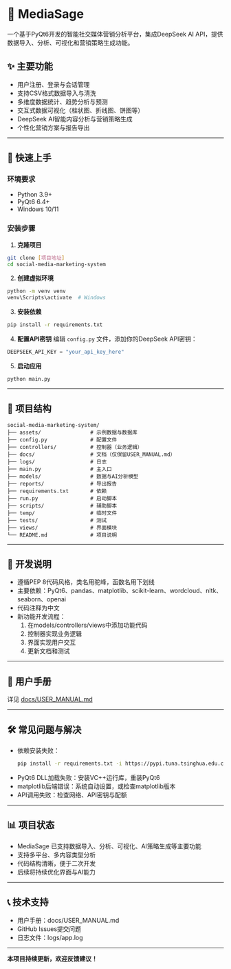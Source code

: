 # 🧠 MediaSage

一个基于PyQt6开发的智能社交媒体营销分析平台，集成DeepSeek AI API，提供数据导入、分析、可视化和营销策略生成功能。

## ✨ 主要功能

- 用户注册、登录与会话管理
- 支持CSV格式数据导入与清洗
- 多维度数据统计、趋势分析与预测
- 交互式数据可视化（柱状图、折线图、饼图等）
- DeepSeek AI智能内容分析与营销策略生成
- 个性化营销方案与报告导出

---

## 🚀 快速上手

### 环境要求
- Python 3.9+
- PyQt6 6.4+
- Windows 10/11

### 安装步骤

1. **克隆项目**
```bash
git clone [项目地址]
cd social-media-marketing-system
```
2. **创建虚拟环境**
```bash
python -m venv venv
venv\Scripts\activate  # Windows
```
3. **安装依赖**
```bash
pip install -r requirements.txt
```
4. **配置API密钥**
编辑 `config.py` 文件，添加你的DeepSeek API密钥：
```python
DEEPSEEK_API_KEY = "your_api_key_here"
```
5. **启动应用**
```bash
python main.py
```

---

## 📁 项目结构

```
social-media-marketing-system/
├── assets/                # 示例数据与数据库
├── config.py              # 配置文件
├── controllers/           # 控制器（业务逻辑）
├── docs/                  # 文档（仅保留USER_MANUAL.md）
├── logs/                  # 日志
├── main.py                # 主入口
├── models/                # 数据与AI分析模型
├── reports/               # 导出报告
├── requirements.txt       # 依赖
├── run.py                 # 启动脚本
├── scripts/               # 辅助脚本
├── temp/                  # 临时文件
├── tests/                 # 测试
├── views/                 # 界面模块
└── README.md              # 项目说明
```

---

## 📝 开发说明

- 遵循PEP 8代码风格，类名用驼峰，函数名用下划线
- 主要依赖：PyQt6、pandas、matplotlib、scikit-learn、wordcloud、nltk、seaborn、openai
- 代码注释为中文
- 新功能开发流程：
  1. 在models/controllers/views中添加功能代码
  2. 控制器实现业务逻辑
  3. 界面实现用户交互
  4. 更新文档和测试

---

## 📖 用户手册

详见 [docs/USER_MANUAL.md](docs/USER_MANUAL.md)

---

## 🛠️ 常见问题与解决

- 依赖安装失败：
  ```bash
  pip install -r requirements.txt -i https://pypi.tuna.tsinghua.edu.cn/simple/
  ```
- PyQt6 DLL加载失败：安装VC++运行库，重装PyQt6
- matplotlib后端错误：系统自动设置，或检查matplotlib版本
- API调用失败：检查网络、API密钥与配额

---

## 📊 项目状态

- MediaSage 已支持数据导入、分析、可视化、AI策略生成等主要功能
- 支持多平台、多内容类型分析
- 代码结构清晰，便于二次开发
- 后续将持续优化界面与AI能力

---

## 📞 技术支持

- 用户手册：docs/USER_MANUAL.md
- GitHub Issues提交问题
- 日志文件：logs/app.log

---

**本项目持续更新，欢迎反馈建议！**
